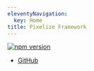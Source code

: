 ```yaml
---
eleventyNavigation:
  key: Home
title: Pixelize Framework
---
```


[![npm version](https://img.shields.io/npm/v/pixelize-engine.svg)](https://www.npmjs.com/package/pixelize-engine)

- [GitHub](https://github.com/nph278/pixelize)
